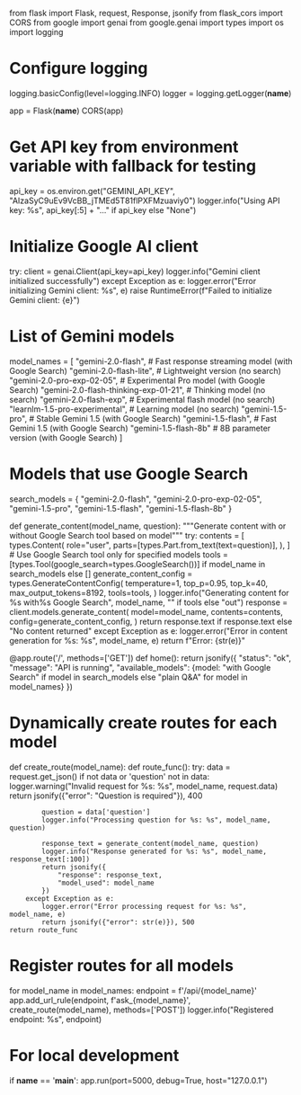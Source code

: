 
from flask import Flask, request, Response, jsonify
from flask_cors import CORS
from google import genai
from google.genai import types
import os
import logging

# Configure logging
logging.basicConfig(level=logging.INFO)
logger = logging.getLogger(__name__)

app = Flask(__name__)
CORS(app)

# Get API key from environment variable with fallback for testing
api_key = os.environ.get("GEMINI_API_KEY", "AIzaSyC9uEv9VcBB_jTMEd5T81flPXFMzuaviy0")
logger.info("Using API key: %s", api_key[:5] + "..." if api_key else "None")

# Initialize Google AI client
try:
    client = genai.Client(api_key=api_key)
    logger.info("Gemini client initialized successfully")
except Exception as e:
    logger.error("Error initializing Gemini client: %s", e)
    raise RuntimeError(f"Failed to initialize Gemini client: {e}")

# List of Gemini models
model_names = [
    "gemini-2.0-flash",          # Fast response streaming model (with Google Search)
    "gemini-2.0-flash-lite",     # Lightweight version (no search)
    "gemini-2.0-pro-exp-02-05",  # Experimental Pro model (with Google Search)
    "gemini-2.0-flash-thinking-exp-01-21",  # Thinking model (no search)
    "gemini-2.0-flash-exp",      # Experimental flash model (no search)
    "learnlm-1.5-pro-experimental",  # Learning model (no search)
    "gemini-1.5-pro",            # Stable Gemini 1.5 (with Google Search)
    "gemini-1.5-flash",          # Fast Gemini 1.5 (with Google Search)
    "gemini-1.5-flash-8b"        # 8B parameter version (with Google Search)
]

# Models that use Google Search
search_models = {
    "gemini-2.0-flash",
    "gemini-2.0-pro-exp-02-05",
    "gemini-1.5-pro",
    "gemini-1.5-flash",
    "gemini-1.5-flash-8b"
}

def generate_content(model_name, question):
    """Generate content with or without Google Search tool based on model"""
    try:
        contents = [
            types.Content(
                role="user",
                parts=[types.Part.from_text(text=question)],
            ),
        ]
        # Use Google Search tool only for specified models
        tools = [types.Tool(google_search=types.GoogleSearch())] if model_name in search_models else []
        generate_content_config = types.GenerateContentConfig(
            temperature=1,
            top_p=0.95,
            top_k=40,
            max_output_tokens=8192,
            tools=tools,
        )
        logger.info("Generating content for %s with%s Google Search", model_name, "" if tools else "out")
        response = client.models.generate_content(
            model=model_name,
            contents=contents,
            config=generate_content_config,
        )
        return response.text if response.text else "No content returned"
    except Exception as e:
        logger.error("Error in content generation for %s: %s", model_name, e)
        return f"Error: {str(e)}"

@app.route('/', methods=['GET'])
def home():
    return jsonify({
        "status": "ok",
        "message": "API is running",
        "available_models": {model: "with Google Search" if model in search_models else "plain Q&A" for model in model_names}
    })

# Dynamically create routes for each model
def create_route(model_name):
    def route_func():
        try:
            data = request.get_json()
            if not data or 'question' not in data:
                logger.warning("Invalid request for %s: %s", model_name, request.data)
                return jsonify({"error": "Question is required"}), 400

            question = data['question']
            logger.info("Processing question for %s: %s", model_name, question)
            
            response_text = generate_content(model_name, question)
            logger.info("Response generated for %s: %s", model_name, response_text[:100])
            return jsonify({
                "response": response_text,
                "model_used": model_name
            })
        except Exception as e:
            logger.error("Error processing request for %s: %s", model_name, e)
            return jsonify({"error": str(e)}), 500
    return route_func

# Register routes for all models
for model_name in model_names:
    endpoint = f'/api/{model_name}'
    app.add_url_rule(endpoint, f'ask_{model_name}', create_route(model_name), methods=['POST'])
    logger.info("Registered endpoint: %s", endpoint)

# For local development
if __name__ == '__main__':
    app.run(port=5000, debug=True, host="127.0.0.1")
